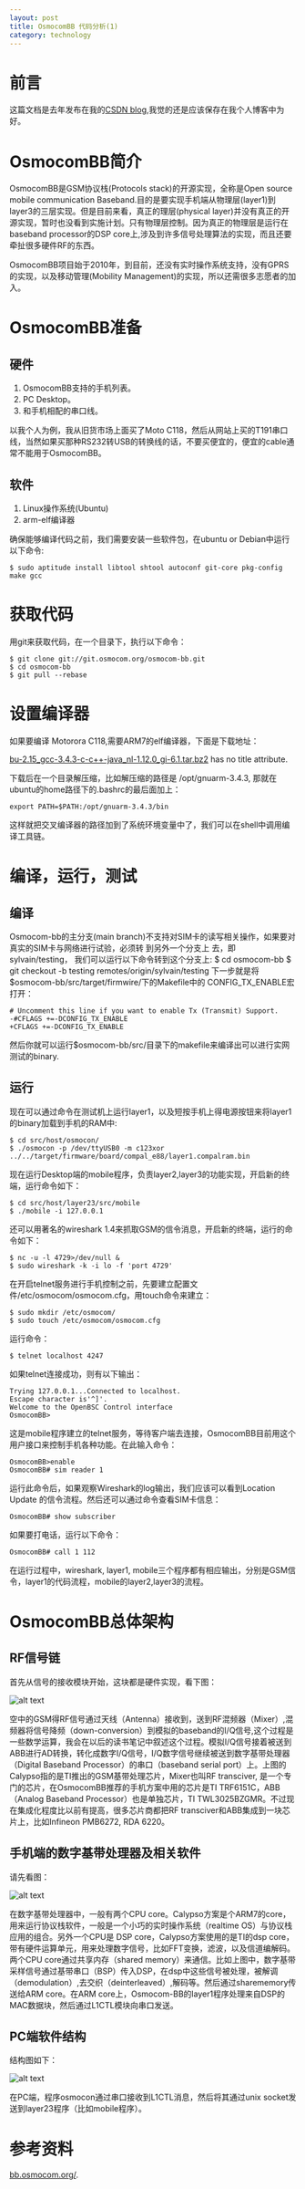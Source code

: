 ```yaml
---
layout: post
title: OsmocomBB 代码分析(1)
category: technology
---
```

# 前言 #
这篇文档是去年发布在我的[CSDN blog](http://blog.csdn.net/alexu2002/article/details/6783021#),我觉的还是应该保存在我个人博客中为好。

# OsmocomBB简介 #

OsmocomBB是GSM协议栈(Protocols stack)的开源实现，全称是Open source mobile communication Baseband.目的是要实现手机端从物理层(layer1)到layer3的三层实现。但是目前来看，真正的理层(physical layer)并没有真正的开源实现，暂时也没看到实施计划。只有物理层控制。因为真正的物理层是运行在baseband processor的DSP core上,涉及到许多信号处理算法的实现，而且还要牵扯很多硬件RF的东西。

OsmocomBB项目始于2010年，到目前，还没有实时操作系统支持，没有GPRS的实现，以及移动管理(Mobility Management)的实现，所以还需很多志愿者的加入。

# OsmocomBB准备 #

## 硬件 ##

1. OsmocomBB支持的手机列表。
2. PC Desktop。
3. 和手机相配的串口线。

以我个人为例，我从旧货市场上面买了Moto C118，然后从网站上买的T191串口线，当然如果买那种RS232转USB的转换线的话，不要买便宜的，便宜的cable通常不能用于OsmocomBB。

## 软件 ##

1. Linux操作系统(Ubuntu)
2. arm-elf编译器

确保能够编译代码之前，我们需要安装一些软件包，在ubuntu or Debian中运行以下命令:

    $ sudo aptitude install libtool shtool autoconf git-core pkg-config make gcc

# 获取代码 #

用git来获取代码，在一个目录下，执行以下命令：

    $ git clone git://git.osmocom.org/osmocom-bb.git
    $ cd osmocom-bb
    $ git pull --rebase 

# 设置编译器 #

如果要编译 Motorora C118,需要ARM7的elf编译器，下面是下载地址：

[bu-2.15_gcc-3.4.3-c-c++-java_nl-1.12.0_gi-6.1.tar.bz2](http://www.gnuarm.com/bu-2.15_gcc-3.4.3-c-c++-java_nl-1.12.0_gi-6.1.tar.bz2) has no title attribute.

下载后在一个目录解压缩，比如解压缩的路径是 /opt/gnuarm-3.4.3, 那就在ubuntu的home路径下的.bashrc的最后面加上：
 
    export PATH=$PATH:/opt/gnuarm-3.4.3/bin
 
这样就把交叉编译器的路径加到了系统环境变量中了，我们可以在shell中调用编译工具链。

# 编译，运行，测试 #

## 编译 ##

Osmocom-bb的主分支(main branch)不支持对SIM卡的读写相关操作，如果要对真实的SIM卡与网络进行试验，必须转 到另外一个分支上 去，即sylvain/testing， 我们可以运行以下命令转到这个分支上:
    $ cd osmocom-bb
    $ git checkout -b testing remotes/origin/sylvain/testing
下一步就是将 $osmocom-bb/src/target/firmwire/下的Makefile中的 CONFIG_TX_ENABLE宏打开：
 
    # Uncomment this line if you want to enable Tx (Transmit) Support.
    -#CFLAGS +=-DCONFIG_TX_ENABLE
    +CFLAGS +=-DCONFIG_TX_ENABLE
 
然后你就可以运行$osmocom-bb/src/目录下的makefile来编译出可以进行实网测试的binary.

## 运行 ##

现在可以通过命令在测试机上运行layer1，以及短按手机上得电源按钮来将layer1的binary加载到手机的RAM中:
 
    $ cd src/host/osmocon/
    $ ./osmocon -p /dev/ttyUSB0 -m c123xor ../../target/firmware/board/compal_e88/layer1.compalram.bin
 
现在运行Desktop端的mobile程序，负责layer2,layer3的功能实现，开启新的终端，运行命令如下：
 
    $ cd src/host/layer23/src/mobile
    $ ./mobile -i 127.0.0.1
 
还可以用著名的wireshark 1.4来抓取GSM的信令消息，开启新的终端，运行的命令如下：
 
    $ nc -u -l 4729>/dev/null &
    $ sudo wireshark -k -i lo -f 'port 4729'
 
在开启telnet服务进行手机控制之前，先要建立配置文件/etc/osmocom/osmocom.cfg，用touch命令来建立：
 
    $ sudo mkdir /etc/osmocom/
    $ sudo touch /etc/osmocom/osmocom.cfg
 
运行命令：
 
    $ telnet localhost 4247
 
如果telnet连接成功，则有以下输出：
 
    Trying 127.0.0.1...Connected to localhost.
    Escape character is'^]'.
    Welcome to the OpenBSC Control interface
    OsmocomBB>
 
这是mobile程序建立的telnet服务，等待客户端去连接，OsmocomBB目前用这个用户接口来控制手机各种功能。在此输入命令：
 
    OsmocomBB>enable 
    OsmocomBB# sim reader 1
 
运行此命令后，如果观察Wireshark的log输出，我们应该可以看到Location Update 的信令流程。然后还可以通过命令查看SIM卡信息：
 
    OsmocomBB# show subscriber
 
如果要打电话，运行以下命令：
 
    OsmocomBB# call 1 112
 
在运行过程中，wireshark, layer1, mobile三个程序都有相应输出，分别是GSM信令，layer1的代码流程，mobile的layer2,layer3的流程。

# OsmocomBB总体架构 #

## RF信号链 ##

首先从信号的接收模块开始，这块都是硬件实现，看下图：

![alt text](\images\article\RF_signal_chain.png "Title")

空中的GSM得RF信号通过天线（Antenna）接收到，送到RF混频器（Mixer）,混频器将信号降频（down-conversion）到模拟的baseband的I/Q信号,这个过程是一些数学运算，我会在以后的读书笔记中叙述这个过程。模拟I/Q信号接着被送到ABB进行AD转换，转化成数字I/Q信号，I/Q数字信号继续被送到数字基带处理器（Digital Baseband Processor）的串口（baseband serial port）上。上图的Calypso指的是TI推出的GSM基带处理芯片，Mixer也叫RF transciver, 是一个专门的芯片，在OsmocomBB推荐的手机方案中用的芯片是TI TRF6151C，ABB（Analog Baseband Processor）也是单独芯片，TI TWL3025BZGMR。不过现在集成化程度比以前有提高，很多芯片商都把RF transciver和ABB集成到一块芯片上，比如Infineon PMB6272, RDA 6220。

## 手机端的数字基带处理器及相关软件 ##

请先看图：

![alt text](\images\article\Calypso_DBB.png "Title")

在数字基带处理器中，一般有两个CPU core。Calypso方案是个ARM7的core，用来运行协议栈软件，一般是一个小巧的实时操作系统（realtime OS）与协议栈应用的组合。另外一个CPU是 DSP core，Calypso方案使用的是TI的dsp core，带有硬件运算单元，用来处理数字信号，比如FFT变换，滤波，以及信道编解码。两个CPU core通过共享内存（shared memory）来通信。比如上图中，数字基带采样信号通过基带串口（BSP）传入DSP，在dsp中这些信号被处理，被解调（demodulation）,去交织（deinterleaved）,解码等。然后通过sharememory传送给ARM core。在ARM core上，Osmocom-BB的layer1程序处理来自DSP的MAC数据块，然后通过L1CTL模块向串口发送。

## PC端软件结构 ##

结构图如下：

![alt text](\images\article\pc_desktop.png "Title")

在PC端，程序osmocon通过串口接收到L1CTL消息，然后将其通过unix socket发送到layer23程序（比如mobile程序）。

# 参考资料 #

[bb.osmocom.org/](http://bb.osmocom.org/).
